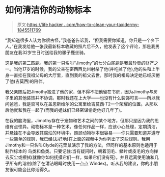 # 如何清洁你的动物标本

> 原文:[https://life hacker . com/how-to-clean-your-taxidermy-1845511769](https://lifehacker.com/how-to-clean-your-taxidermy-1845511769)

“我知道很多人认为你很古怪，”我爸爸告诉我，“但我需要你知道，你只是一个乡下人。”在我发给他一张我最新标本收藏的照片后不久，他发表了这个评论，那是我男朋友在我32岁生日时送给我的骡子鹿坐骑。

这是我的第二匹鹿。我的第一只名叫“Jimothy”的七分白尾鹿是我最珍贵的财产之一。当他17岁的时候，我的父亲在密西西比州射杀了他(并吃掉了他),他的头和上半身一直挂在我祖父母的大厅里，直到我的祖父去世，那时我的祖母决定她已经厌倦了他(吉莫西)的陪伴。

我父亲随后把Jimothy搬进了他的家，但不得不把他留在书房，因为Jimothy与房子里的其他装饰并不协调。那时我还在上大学——也没有什么装饰可言——所以我问爸爸，我是否可以在盖恩斯维尔的公寓里给吉莫西·T2一个荣耀的位置。从那以后他就和我在一起了(而我的姐妹们已经密谋偷走他好几年了)。

在我的脑海里，Jimothy存在于宠物和艺术之间的某个地方，但那只是因为我的思维有点怪异。动物标本是一种艺术，像任何作品一样，应该小心处理，定期清洁，并悬挂在不会导致其腐烂的环境中。照顾动物标本很容易——你只需要知道并遵守一些简单的规则，我已经(友好地)在上面的视频中为你列出了这些规则。我用Jimothy和一只名叫Clyde的花栗鼠演示了我的方法，但同样的基本原则也适用于制作标本的 鸟类和鱼类。只要记住:当有疑问时，朝着羽毛、鳞片或皮毛的方向掸去灰尘或擦拭(就像你如何抚摸它们一样，如果它们没有死)，并且远离使用油和几乎所有的溶剂(除了在清洁眼睛时使用一点点 Windex)。听从我的建议，你的小朋友很可能会比你活得久。